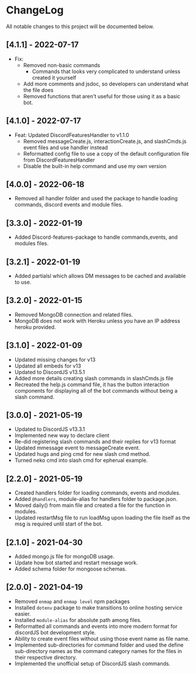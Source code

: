 # ChangeLog
All notable changes to this project will be documented below.

## [4.1.1] - 2022-07-17
* Fix:
  * Removed non-basic commands 
    * Commands that looks very complicated to understand unless created it yourself
  * Add more comments and jsdoc, so developers can understand what the file does
  * Removed functions that aren't useful for those using it as a basic bot.
## [4.1.0] - 2022-07-17
* Feat: Updated DiscordFeaturesHandler to v1.1.0
  * Removed messageCreate.js, interactionCreate.js, and slashCmds.js event files and use handler instead
  * Reformatted config file to use a copy of the default configuration file from DiscordFeaturesHandler
  * Disable the built-in help command and use my own version
## [4.0.0] - 2022-06-18
* Removed all handler folder and used the package to handle loading commands, discord events and module files.
## [3.3.0] - 2022-01-19
* Added Discord-features-package to handle commands,events, and modules files.
## [3.2.1] - 2022-01-19
* Added partialsl which allows DM messages to be cached and available to use.
## [3.2.0] - 2022-01-15
* Removed MongoDB connection and related files.
* MongoDB does not work with Heroku unless you have an IP address heroku provided.
## [3.1.0] - 2022-01-09
* Updated missing changes for v13
* Updated all embeds for v13
* Updated to DiscordJS v13.5.1
* Added more details creating slash commands in slashCmds.js file
* Recreated the help.js command file, it has the button interaction components for displaying all of the bot commands without being a slash command.
## [3.0.0] - 2021-05-19
* Updated to DiscordJS v13.3.1
* Implemented new way to declare client
* Re-did registering slash commands and their replies for v13 format
* Updated mmessage event to messageCreate event.
* Updated hugs and ping cmd for new slash cmd method.
* Turned neko cmd into slash cmd for epherual example.
## [2.2.0] - 2021-05-19
* Created handlers folder for loading commands, events and modules.
* Added `@handlers`, module-alias for handlers folder to package.json.
* Moved daily() from main file and created a file for the function in modules.
* Updated restartMsg file to run loadMsg upon loading the file itself as the msg is required until start of the bot.

## [2.1.0] - 2021-04-30
* Added mongo.js file for mongoDB usage. 
* Update how bot started and restart message work.
* Added schema folder for mongoose schemas.

## [2.0.0] - 2021-04-19
* Removed `enmap` and `enmap level` npm packages
* Installed `dotenv` package to make transitions to online hosting service easier.
* Installed `module-alias` for absolute path among files.
* Reformatted all commands and events into more modern format for discordJS bot development style.
* Ability to create event files without using those event name as file name.
* Implemented sub-directories for command folder and used the define sub-directory names as the command category names for the files in their respective directory.
* Implemented the unofficial setup of DiscordJS slash commands.
